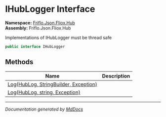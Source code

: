 ﻿<!--  
  <auto-generated>   
    The contents of this file were generated by a tool.  
    Changes to this file may be list if the file is regenerated  
  </auto-generated>   
-->

# IHubLogger Interface

**Namespace:** [Friflo.Json.Fliox.Hub](../index.md)  
**Assembly:** Friflo.Json.Fliox.Hub

Implementations of IHubLogger must be thread safe

```csharp
public interface IHubLogger
```

## Methods

| Name                                                                                      | Description |
| ----------------------------------------------------------------------------------------- | ----------- |
| [Log(HubLog, StringBuilder, Exception)](methods/Log.md#loghublog-stringbuilder-exception) |             |
| [Log(HubLog, string, Exception)](methods/Log.md#loghublog-string-exception)               |             |

___

*Documentation generated by [MdDocs](https://github.com/ap0llo/mddocs)*

